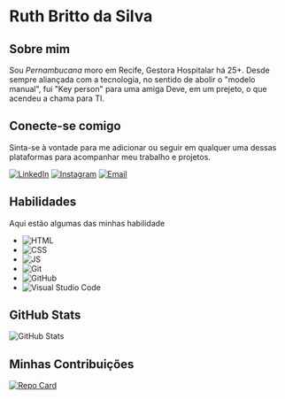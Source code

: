 # Ruth Britto da Silva

## Sobre mim

Sou *Pernambucana* moro em Recife, Gestora Hospitalar há 25+. 
Desde sempre aliançada com a tecnologia, no sentido de abolir o "modelo manual", fui "Key person" para uma amiga Deve, em um prejeto, o que acendeu a chama para TI.

## Conecte-se comigo

Sinta-se à vontade para me adicionar ou seguir em qualquer uma dessas plataformas para acompanhar meu trabalho e projetos.

[![LinkedIn](https://img.shields.io/badge/LinkedIn-fff?style=for-the-badge&logo=linkedin&logoColor=0E76A8)](https://www.linkedin.com/in/ruth-britto/)
[![Instagram](https://img.shields.io/badge/Instagram-fff?style=for-the-badge&logo=instagram)](https://www.instagram.com/ruthbrittosilva/)
[![Email](https://img.shields.io/badge/Email-fff?style=for-the-badge&logo=gmail)](mailto:brittoruth@gmail.com)

## Habilidades
Aqui estão algumas das minhas habilidade

- ![HTML](https://img.shields.io/badge/HTML-red)
- ![CSS](https://img.shields.io/badge/CSS-blue)
- ![JS](https://img.shields.io/badge/JavaScript-yellow)
- ![Git](https://img.shields.io/badge/git-%23F05033.svg?style=for-the-badge&logo=git&logoColor=white) 
- ![GitHub](https://img.shields.io/badge/github-%23121011.svg?style=for-the-badge&logo=github&logoColor=white)
- ![Visual Studio Code](https://img.shields.io/badge/-Visual%20Studio%20Code-0D1117?style=for-the-badge&logo=visual-studio-code&logoColor=007ACC&labelColor=0D1117)&nbsp;

## GitHub Stats

![GitHub Stats](https://github-readme-stats.vercel.app/api?username=brittoruth&theme=transparent&bg_color=000&border_color=fuchsia&show_icons=true&icon_color=30A3DC&title_color=E94D5F&text_color=fFFF)


## Minhas Contribuições
[![Repo Card](https://github-readme-stats.vercel.app/api/pin/?username=Brittoruth&repo=dio-lab-open-source&bg_color=000&border_color=30A3DC&show_icons=true&icon_color=30A3DC&title_color=E94D5F&text_color=FFF)](https://github.com/brittoruth/https://github.com/brittoruth)

